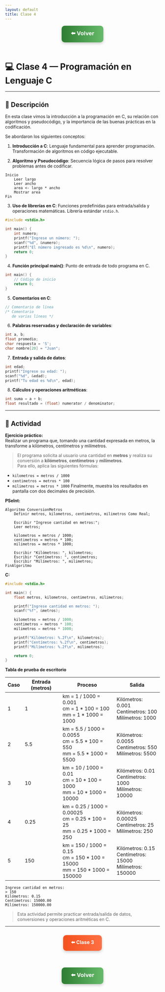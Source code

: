 ```yaml
---
layout: default
title: Clase 4
---
```


<div align="center">

<!-- Botón para volver a la Unidad 1 -->
<a href="../Unidad1" style="
    background: linear-gradient(90deg, #2E7D32, #66BB6A);
    color: white;
    padding: 12px 30px;
    text-decoration: none;
    font-size: 18px;
    font-weight: bold;
    border-radius: 10px;
    box-shadow: 0 4px 10px rgba(0,0,0,0.2);
    display: inline-block;
    margin-bottom: 20px;
">
⬅️ Volver
</a>

</div>

# 💻 Clase 4 — Programación en Lenguaje C

---

## 📄 Descripción

En esta clase vimos la introducción a la programación en C, su relación con algoritmos y pseudocódigo, y la importancia de las buenas prácticas en la codificación.

Se abordaron los siguientes conceptos:

1. **Introducción a C**: Lenguaje fundamental para aprender programación. Transformación de algoritmos en código ejecutable.

2. **Algoritmo y Pseudocódigo**: Secuencia lógica de pasos para resolver problemas antes de codificar.

```pseudocode
Inicio
    Leer largo
    Leer ancho
    area <- largo * ancho
    Mostrar area
Fin
```

3. **Uso de librerías en C**: Funciones predefinidas para entrada/salida y operaciones matemáticas. Librería estándar `stdio.h`.

```c
#include <stdio.h>

int main() {
    int numero;
    printf("Ingrese un número: ");
    scanf("%d", &numero);
    printf("El número ingresado es %d\n", numero);
    return 0;
}
```

4. **Función principal main()**: Punto de entrada de todo programa en C.

```c
int main() {
    // Código de inicio
    return 0;
}
```

5. **Comentarios en C**:

```c
// Comentario de línea
/* Comentario
   de varias líneas */
```

6. **Palabras reservadas y declaración de variables**:

```c
int a, b;
float promedio;
char respuesta = 'S';
char nombre[20] = "Juan";
```

7. **Entrada y salida de datos**:

```c
int edad;
printf("Ingrese su edad: ");
scanf("%d", &edad);
printf("Tu edad es %d\n", edad);
```

8. **Cálculos y operaciones aritméticas**:

```c
int suma = a + b;
float resultado = (float) numerator / denominator;
```

---

## 🧩 Actividad

**Ejercicio práctico:**  
Realizar un programa que, tomando una cantidad expresada en metros, la transforme a kilómetros, centímetros y milímetros.

> El programa solicita al usuario una cantidad en **metros** y realiza su conversión a **kilómetros**, **centímetros** y **milímetros**.  
Para ello, aplica las siguientes fórmulas:
- `kilometros = metros / 1000`
- `centimetros = metros * 100`
- `milimetros = metros * 1000`
Finalmente, muestra los resultados en pantalla con dos decimales de precisión.

**PSeInt:** 
```pseudocode
Algoritmo ConversionMetros
    Definir metros, kilometros, centimetros, milimetros Como Real;

    Escribir "Ingrese cantidad en metros:";
    Leer metros;

    kilometros = metros / 1000;
    centimetros = metros * 100;
    milimetros = metros * 1000;

    Escribir "Kilómetros: ", kilometros;
    Escribir "Centímetros: ", centimetros;
    Escribir "Milímetros: ", milimetros;
FinAlgoritmo
```

**C:** 

```c
#include <stdio.h>

int main() {
    float metros, kilometros, centimetros, milimetros;

    printf("Ingrese cantidad en metros: ");
    scanf("%f", &metros);

    kilometros = metros / 1000;
    centimetros = metros * 100;
    milimetros = metros * 1000;

    printf("Kilómetros: %.2f\n", kilometros);
    printf("Centímetros: %.2f\n", centimetros);
    printf("Milímetros: %.2f\n", milimetros);

    return 0;
}
```

**Tabla de prueba de escritorio**

| **Caso** | **Entrada (metros)** | **Proceso**                                           | **Salida**                                                                 |
|-----------|----------------------|--------------------------------------------------------|----------------------------------------------------------------------------|
| 1         | 1                    | km = 1 / 1000 = 0.001<br>cm = 1 * 100 = 100<br>mm = 1 * 1000 = 1000 | Kilómetros: 0.001<br>Centímetros: 100<br>Milímetros: 1000                 |
| 2         | 5.5                  | km = 5.5 / 1000 = 0.0055<br>cm = 5.5 * 100 = 550<br>mm = 5.5 * 1000 = 5500 | Kilómetros: 0.0055<br>Centímetros: 550<br>Milímetros: 5500               |
| 3         | 10                   | km = 10 / 1000 = 0.01<br>cm = 10 * 100 = 1000<br>mm = 10 * 1000 = 10000 | Kilómetros: 0.01<br>Centímetros: 1000<br>Milímetros: 10000               |
| 4         | 0.25                 | km = 0.25 / 1000 = 0.00025<br>cm = 0.25 * 100 = 25<br>mm = 0.25 * 1000 = 250 | Kilómetros: 0.00025<br>Centímetros: 25<br>Milímetros: 250                |
| 5         | 150                  | km = 150 / 1000 = 0.15<br>cm = 150 * 100 = 15000<br>mm = 150 * 1000 = 150000 | Kilómetros: 0.15<br>Centímetros: 15000<br>Milímetros: 150000             |


```terminal
Ingrese cantidad en metros:
> 150
Kilómetros: 0.15
Centímetros: 15000.00
Milímetros: 150000.00
```


> Esta actividad permite practicar entrada/salida de datos, conversiones y operaciones aritméticas en C.

---

<div align="center" style="display: flex; justify-content: center; gap: 20px; flex-wrap: wrap; margin-bottom: 20px;">

<!-- Botón Clase anterior -->
<a href="./Clase3_Presentacion_Herramientas" style="
    background: linear-gradient(90deg, #F4511E, #FF7043);
    color: white;
    padding: 12px 25px;
    text-decoration: none;
    font-size: 16px;
    font-weight: bold;
    border-radius: 10px;
    box-shadow: 0 4px 10px rgba(0,0,0,0.2);
    display: inline-block;
">
⬅️ Clase 3
</a>

</div>

<div align="center">

<!-- Botón para volver a la Unidad 1 -->
<a href="../Unidad1" style="
    background: linear-gradient(90deg, #2E7D32, #66BB6A);
    color: white;
    padding: 12px 30px;
    text-decoration: none;
    font-size: 18px;
    font-weight: bold;
    border-radius: 10px;
    box-shadow: 0 4px 10px rgba(0,0,0,0.2);
    display: inline-block;
    margin-top: 20px;
">
⬅️ Volver
</a>

</div>


